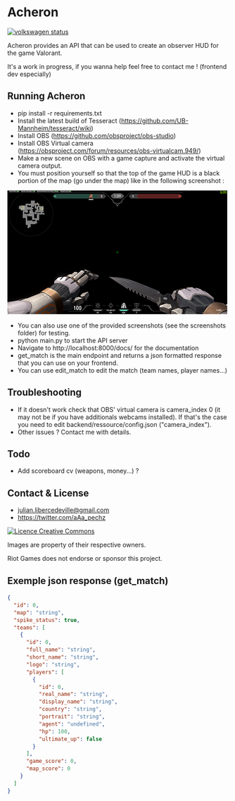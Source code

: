# Acheron
[![volkswagen status](https://auchenberg.github.io/volkswagen/volkswargen_ci.svg?v=1)](https://github.com/auchenberg/volkswagen)

Acheron provides an API that can be used to create an observer HUD for the game Valorant.

It's a work in progress, if you wanna help feel free to contact me ! (frontend dev especially)

## Running Acheron
- pip install -r requirements.txt
- Install the latest build of Tesseract (https://github.com/UB-Mannheim/tesseract/wiki)
- Install OBS (https://github.com/obsproject/obs-studio)
- Install OBS Virtual camera (https://obsproject.com/forum/resources/obs-virtualcam.949/)
- Make a new scene on OBS with a game capture and activate the virtual camera output.
- You must position yourself so that the top of the game HUD is a black portion of the map (go under the map) like in the following screenshot :

![Alt text](screenshots/positionning.png?raw=true "Positionning")

- You can also use one of the provided screenshots (see the screenshots folder) for testing.
- python main.py to start the API server
- Navigate to http://localhost:8000/docs/ for the documentation
- get_match is the main endpoint and returns a json formatted response that you can use on your frontend.
- You can use edit_match to edit the match (team names, player names...)

## Troubleshooting
- If it doesn't work check that OBS' virtual camera is camera_index 0 (it may not be if you have additionals webcams installed). If that's the case you need to edit backend/ressource/config.json ("camera_index").
- Other issues ? Contact me with details.

## Todo
- Add scoreboard cv (weapons, money...) ?

## Contact & License
- julian.libercedeville@gmail.com
- https://twitter.com/aAa_pechz

<a rel="license" href="http://creativecommons.org/licenses/by-nc-sa/4.0/"><img alt="Licence Creative Commons" style="border-width:0" src="https://i.creativecommons.org/l/by-nc-sa/4.0/88x31.png" /></a>

Images are property of their respective owners.

Riot Games does not endorse or sponsor this project.

## Exemple json response (get_match)
```json
{
  "id": 0,
  "map": "string",
  "spike_status": true,
  "teams": [
    {
      "id": 0,
      "full_name": "string",
      "short_name": "string",
      "logo": "string",
      "players": [
        {
          "id": 0,
          "real_name": "string",
          "display_name": "string",
          "country": "string",
          "portrait": "string",
          "agent": "undefined",
          "hp": 100,
          "ultimate_up": false
        }
      ],
      "game_score": 0,
      "map_score": 0
    }
  ]
}
```

